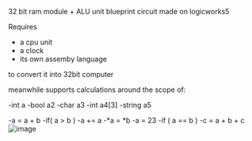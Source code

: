 32 bit ram module + ALU unit
blueprint circuit made on logicworks5

Requires
- a cpu unit
- a clock
- its own assemby language

to convert it into 32bit computer

meanwhile supports calculations around the scope of:

-int a
-bool a2 
-char a3 
-int a4[3] 
-string a5 

-a = a + b 
-if( a > b ) 
-a += a 
-*a = *b 
-a = 23 
-if ( a == b ) 
-c = a + b + c 
![image](https://user-images.githubusercontent.com/108923755/212550363-481c16c7-0819-46ea-b167-011575f6f95a.png)
